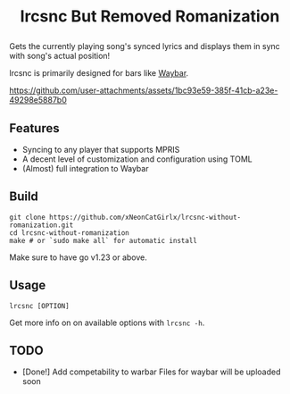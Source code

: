 # <p align="center">lrcsnc But Removed Romanization</p>
Gets the currently playing song's synced lyrics and displays them in sync with song's actual position!

lrcsnc is primarily designed for bars like [Waybar](https://github.com/Alexays/Waybar).

https://github.com/user-attachments/assets/1bc93e59-385f-41cb-a23e-49298e5887b0

## Features

- Syncing to any player that supports MPRIS
- A decent level of customization and configuration using TOML
- (Almost) full integration to Waybar

## Build
```
git clone https://github.com/xNeonCatGirlx/lrcsnc-without-romanization.git
cd lrcsnc-without-romanization
make # or `sudo make all` for automatic install
```
Make sure to have go v1.23 or above.

## Usage
```
lrcsnc [OPTION]
```
Get more info on on available options with `lrcsnc -h`.

## TODO
- [Done!] Add competability to warbar
Files for waybar will be uploaded soon
